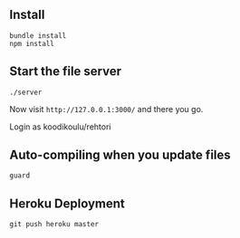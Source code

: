 ## Install

    bundle install
    npm install

## Start the file server

    ./server

Now visit `http://127.0.0.1:3000/` and there you go.

Login as koodikoulu/rehtori

## Auto-compiling when you update files

    guard

## Heroku Deployment

    git push heroku master
